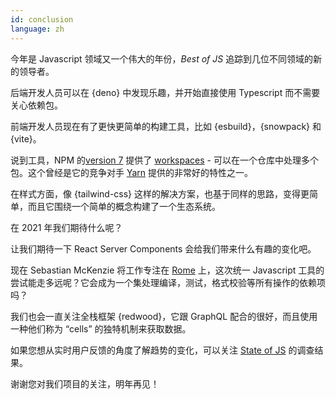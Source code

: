 ```yaml
---
id: conclusion  
language: zh
---
```


今年是 Javascript 领域又一个伟大的年份，_Best of JS_ 追踪到几位不同领域的新的领导者。

后端开发人员可以在 {deno} 中发现乐趣，并开始直接使用 Typescript 而不需要关心依赖包。

前端开发人员现在有了更快更简单的构建工具，比如 {esbuild}，{snowpack} 和 {vite}。

说到工具，NPM 的[version 7](https://blog.npmjs.org/post/631877012766785536/release-v700) 提供了 [workspaces](https://docs.npmjs.com/cli/v7/using-npm/workspaces) - 可以在一个仓库中处理多个包。这个曾经是它的竞争对手 [Yarn](https://yarnpkg.com/) 提供的非常好的特性之一。

在样式方面，像 {tailwind-css} 这样的解决方案，也基于同样的思路，变得更简单，而且它围绕一个简单的概念构建了一个生态系统。

在 2021 年我们期待什么呢？

让我们期待一下 React Server Components 会给我们带来什么有趣的变化吧。

现在 Sebastian McKenzie 将工作专注在 [Rome](https://rome.tools/funding/) 上，这次统一 Javascript 工具的尝试能走多远呢？它会成为一个集处理编译，测试，格式校验等所有操作的依赖项吗？

我们也会一直关注全栈框架 {redwood}，它跟 GraphQL 配合的很好，而且使用一种他们称为 “cells” 的独特机制来获取数据。

如果您想从实时用户反馈的角度了解趋势的变化，可以关注 [State of JS](https://2020.stateofjs.com/zh-Hans/) 的调查结果。

谢谢您对我们项目的关注，明年再见！
